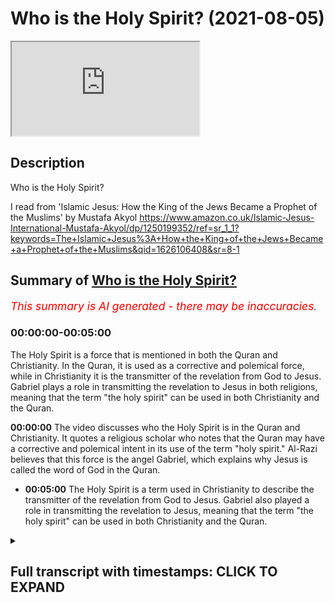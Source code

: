 # Who is the Holy Spirit? (2021-08-05)

<iframe loading='lazy' allow='autoplay' src='https://www.youtube.com/embed/VGd59ASK_VM'></iframe>

## Description

Who is the Holy Spirit?

I read from 'Islamic Jesus: How the King of the Jews Became a Prophet of the Muslims' by Mustafa Akyol https://www.amazon.co.uk/Islamic-Jesus-International-Mustafa-Akyol/dp/1250199352/ref=sr_1_1?keywords=The+Islamic+Jesus%3A+How+the+King+of+the+Jews+Became+a+Prophet+of+the+Muslims&qid=1626106408&sr=8-1

## Summary of [Who is the Holy Spirit?](https://www.youtube.com/watch?v=VGd59ASK_VM)


*<span style="color:red; font-size:125%">This summary is AI generated - there may be inaccuracies</span>. [](/)*

### <a onclick="modifyYTiframeseektime('0')">00:00:00-00:05:00</a>

The Holy Spirit is a force that is mentioned in both the Quran and Christianity. In the Quran, it is used as a corrective and polemical force, while in Christianity it is the transmitter of the revelation from God to Jesus. Gabriel plays a role in transmitting the revelation to Jesus in both religions, meaning that the term "the holy spirit" can be used in both Christianity and the Quran.

**<a onclick="modifyYTiframeseektime('0')">00:00:00</a>** The video discusses who the Holy Spirit is in the Quran and Christianity. It quotes a religious scholar who notes that the Quran may have a corrective and polemical intent in its use of the term "holy spirit." Al-Razi believes that this force is the angel Gabriel, which explains why Jesus is called the word of God in the Quran.
* **<a onclick="modifyYTiframeseektime('300')">00:05:00</a>** The Holy Spirit is a term used in Christianity to describe the transmitter of the revelation from God to Jesus. Gabriel also played a role in transmitting the revelation to Jesus, meaning that the term "the holy spirit" can be used in both Christianity and the Quran.

<details><summary><h2>Full transcript with timestamps: CLICK TO EXPAND</h2></summary>

<a onclick="modifyYTiframeseektime('1')">0:00:01</a> i just wanted to do a very brief  
<a onclick="modifyYTiframeseektime('3')">0:00:03</a> video on the holy spirit who or what  
<a onclick="modifyYTiframeseektime('6')">0:00:06</a> is the holy spirit in the quran and in  
<a onclick="modifyYTiframeseektime('10')">0:00:10</a> christianity just to read a very brief  
<a onclick="modifyYTiframeseektime('13')">0:00:13</a> extract from the islamic jesus by  
<a onclick="modifyYTiframeseektime('15')">0:00:15</a> akio he says on page 169  
<a onclick="modifyYTiframeseektime('18')">0:00:18</a> section entitled the holy spirit  
<a onclick="modifyYTiframeseektime('21')">0:00:21</a> christians who read the quran  
<a onclick="modifyYTiframeseektime('23')">0:00:23</a> may be repeatedly surprised to come  
<a onclick="modifyYTiframeseektime('26')">0:00:26</a> across some  
<a onclick="modifyYTiframeseektime('27')">0:00:27</a> familiar terms that have powerful  
<a onclick="modifyYTiframeseektime('30')">0:00:30</a> meanings  
<a onclick="modifyYTiframeseektime('30')">0:00:30</a> in their own theology one of these is  
<a onclick="modifyYTiframeseektime('33')">0:00:33</a> word of god  
<a onclick="modifyYTiframeseektime('35')">0:00:35</a> another is holy spirit or rook  
<a onclick="modifyYTiframeseektime('38')">0:00:38</a> al-qudoos in its arabic original  
<a onclick="modifyYTiframeseektime('41')">0:00:41</a> the term is used four times in the quran  
<a onclick="modifyYTiframeseektime('45')">0:00:45</a> three of which  
<a onclick="modifyYTiframeseektime('46')">0:00:46</a> are in direct relation to jesus  
<a onclick="modifyYTiframeseektime('49')">0:00:49</a> in all these three instances we read  
<a onclick="modifyYTiframeseektime('52')">0:00:52</a> that god  
<a onclick="modifyYTiframeseektime('52')">0:00:52</a> strengthened jesus with the holy spirit  
<a onclick="modifyYTiframeseektime('55')">0:00:55</a> and in one passage  
<a onclick="modifyYTiframeseektime('57')">0:00:57</a> chapter 2 verse 87 in the quran reading  
<a onclick="modifyYTiframeseektime('60')">0:01:00</a> from the  
<a onclick="modifyYTiframeseektime('60')">0:01:00</a> haleem translation it says we gave jesus  
<a onclick="modifyYTiframeseektime('64')">0:01:04</a> son of mary clear signs and strengthened  
<a onclick="modifyYTiframeseektime('68')">0:01:08</a> him  
<a onclick="modifyYTiframeseektime('68')">0:01:08</a> with the holy spirit and in this  
<a onclick="modifyYTiframeseektime('71')">0:01:11</a> translation  
<a onclick="modifyYTiframeseektime('72')">0:01:12</a> which i've highlighted was holy spirit  
<a onclick="modifyYTiframeseektime('74')">0:01:14</a> have a lower cage  
<a onclick="modifyYTiframeseektime('75')">0:01:15</a> case h and a lower s for spirit so it's  
<a onclick="modifyYTiframeseektime('79')">0:01:19</a> not like  
<a onclick="modifyYTiframeseektime('80')">0:01:20</a> holy spirit with capital letters uh  
<a onclick="modifyYTiframeseektime('84')">0:01:24</a> in the fourth instance however in the  
<a onclick="modifyYTiframeseektime('86')">0:01:26</a> quran  
<a onclick="modifyYTiframeseektime('87')">0:01:27</a> holy spirit appears in the context not  
<a onclick="modifyYTiframeseektime('90')">0:01:30</a> of jesus  
<a onclick="modifyYTiframeseektime('91')">0:01:31</a> but of the prophet muhammad we hear him  
<a onclick="modifyYTiframeseektime('94')">0:01:34</a> saying apparently  
<a onclick="modifyYTiframeseektime('95')">0:01:35</a> in reference to the quran quote the holy  
<a onclick="modifyYTiframeseektime('98')">0:01:38</a> spirit  
<a onclick="modifyYTiframeseektime('99')">0:01:39</a> has brought it down from your lord  
<a onclick="modifyYTiframeseektime('102')">0:01:42</a> with truth that surah 16  
<a onclick="modifyYTiframeseektime('106')">0:01:46</a> 102. the holy spirit has brought it down  
<a onclick="modifyYTiframeseektime('109')">0:01:49</a> that's the quran  
<a onclick="modifyYTiframeseektime('110')">0:01:50</a> from your lord with truth so the holy  
<a onclick="modifyYTiframeseektime('114')">0:01:54</a> spirit  
<a onclick="modifyYTiframeseektime('115')">0:01:55</a> is an agent in the quran that both  
<a onclick="modifyYTiframeseektime('117')">0:01:57</a> strengthened jesus  
<a onclick="modifyYTiframeseektime('119')">0:01:59</a> and also brought down the quran hence  
<a onclick="modifyYTiframeseektime('122')">0:02:02</a> most  
<a onclick="modifyYTiframeseektime('123')">0:02:03</a> muslim commentators identify this force  
<a onclick="modifyYTiframeseektime('126')">0:02:06</a> as the  
<a onclick="modifyYTiframeseektime('126')">0:02:06</a> angel gabriel so this is who  
<a onclick="modifyYTiframeseektime('130')">0:02:10</a> the holy spirit is in the quran it's the  
<a onclick="modifyYTiframeseektime('132')">0:02:12</a> angel  
<a onclick="modifyYTiframeseektime('133')">0:02:13</a> the angel gabriel himself of course the  
<a onclick="modifyYTiframeseektime('136')">0:02:16</a> term has a completely different meaning  
<a onclick="modifyYTiframeseektime('139')">0:02:19</a> in christianity where the holy spirit is  
<a onclick="modifyYTiframeseektime('141')">0:02:21</a> conceived  
<a onclick="modifyYTiframeseektime('142')">0:02:22</a> as the third person of the trinity so  
<a onclick="modifyYTiframeseektime('144')">0:02:24</a> you get the god the father  
<a onclick="modifyYTiframeseektime('145')">0:02:25</a> god the son and god the holy spirit so  
<a onclick="modifyYTiframeseektime('148')">0:02:28</a> the holy spirit is just god basically in  
<a onclick="modifyYTiframeseektime('150')">0:02:30</a> one of his  
<a onclick="modifyYTiframeseektime('151')">0:02:31</a> persona naturally that is not what the  
<a onclick="modifyYTiframeseektime('154')">0:02:34</a> quran means in fact as  
<a onclick="modifyYTiframeseektime('156')">0:02:36</a> a scholar noted one might see a  
<a onclick="modifyYTiframeseektime('159')">0:02:39</a> corrective  
<a onclick="modifyYTiframeseektime('160')">0:02:40</a> even a polemical intent in the quran's  
<a onclick="modifyYTiframeseektime('164')">0:02:44</a> use  
<a onclick="modifyYTiframeseektime('164')">0:02:44</a> of this phrase now that quote  
<a onclick="modifyYTiframeseektime('168')">0:02:48</a> comes from the encyclopedia of the quran  
<a onclick="modifyYTiframeseektime('171')">0:02:51</a> and the author is sydney  
<a onclick="modifyYTiframeseektime('173')">0:02:53</a> h griffith who is a very distinguished  
<a onclick="modifyYTiframeseektime('175')">0:02:55</a> american  
<a onclick="modifyYTiframeseektime('176')">0:02:56</a> professor expert on various  
<a onclick="modifyYTiframeseektime('179')">0:02:59</a> early islamic history and chronic  
<a onclick="modifyYTiframeseektime('181')">0:03:01</a> interpretation  
<a onclick="modifyYTiframeseektime('182')">0:03:02</a> and that's in his article holy spirit  
<a onclick="modifyYTiframeseektime('185')">0:03:05</a> page  
<a onclick="modifyYTiframeseektime('185')">0:03:05</a> four four three i'm gonna be that again  
<a onclick="modifyYTiframeseektime('188')">0:03:08</a> that sentence because i think i i  
<a onclick="modifyYTiframeseektime('189')">0:03:09</a> personally find this  
<a onclick="modifyYTiframeseektime('191')">0:03:11</a> very convincing one might see  
<a onclick="modifyYTiframeseektime('194')">0:03:14</a> a corrective even a polemical intent  
<a onclick="modifyYTiframeseektime('198')">0:03:18</a> in the quran's use of the phrase so  
<a onclick="modifyYTiframeseektime('201')">0:03:21</a> like in many instances in my view the  
<a onclick="modifyYTiframeseektime('203')">0:03:23</a> quran is  
<a onclick="modifyYTiframeseektime('205')">0:03:25</a> correcting and polemicizing against  
<a onclick="modifyYTiframeseektime('208')">0:03:28</a> certain  
<a onclick="modifyYTiframeseektime('208')">0:03:28</a> christian theological terms for example  
<a onclick="modifyYTiframeseektime('211')">0:03:31</a> son of god  
<a onclick="modifyYTiframeseektime('212')">0:03:32</a> or jesus being divine and or jesus or  
<a onclick="modifyYTiframeseektime('214')">0:03:34</a> god having a son and so on it  
<a onclick="modifyYTiframeseektime('217')">0:03:37</a> it really is uh critiquing those views  
<a onclick="modifyYTiframeseektime('221')">0:03:41</a> so to continue this book yes there is a  
<a onclick="modifyYTiframeseektime('223')">0:03:43</a> holy spirit the polemic implies  
<a onclick="modifyYTiframeseektime('226')">0:03:46</a> but it is not a part of a triune god  
<a onclick="modifyYTiframeseektime('229')">0:03:49</a> it is only the angel gabriel  
<a onclick="modifyYTiframeseektime('232')">0:03:52</a> so the confusion that some christians  
<a onclick="modifyYTiframeseektime('234')">0:03:54</a> might feel and reading about the holy  
<a onclick="modifyYTiframeseektime('236')">0:03:56</a> spirit is clear here clarified  
<a onclick="modifyYTiframeseektime('238')">0:03:58</a> and indeed the context in the quran  
<a onclick="modifyYTiframeseektime('239')">0:03:59</a> overall makes it clear  
<a onclick="modifyYTiframeseektime('241')">0:04:01</a> what is being spoken of here an angel  
<a onclick="modifyYTiframeseektime('244')">0:04:04</a> yet what does the quran exactly mean  
<a onclick="modifyYTiframeseektime('247')">0:04:07</a> by emphasizing that the holy spirit  
<a onclick="modifyYTiframeseektime('250')">0:04:10</a> strengthened  
<a onclick="modifyYTiframeseektime('251')">0:04:11</a> jesus gabriel is believed to have  
<a onclick="modifyYTiframeseektime('254')">0:04:14</a> occasionally  
<a onclick="modifyYTiframeseektime('255')">0:04:15</a> had occasional encounters with the  
<a onclick="modifyYTiframeseektime('256')">0:04:16</a> prophet muhammad as well  
<a onclick="modifyYTiframeseektime('258')">0:04:18</a> to reveal to him verses of the quran  
<a onclick="modifyYTiframeseektime('262')">0:04:22</a> but the quran does not state that  
<a onclick="modifyYTiframeseektime('265')">0:04:25</a> gabriel  
<a onclick="modifyYTiframeseektime('265')">0:04:25</a> strengthened muhammad or any other  
<a onclick="modifyYTiframeseektime('268')">0:04:28</a> prophet  
<a onclick="modifyYTiframeseektime('270')">0:04:30</a> that is why al-razi who's a very famous  
<a onclick="modifyYTiframeseektime('273')">0:04:33</a> islamic writer and scholar from the  
<a onclick="modifyYTiframeseektime('276')">0:04:36</a> medieval period  
<a onclick="modifyYTiframeseektime('277')">0:04:37</a> he offered the possibility that quote  
<a onclick="modifyYTiframeseektime('280')">0:04:40</a> god  
<a onclick="modifyYTiframeseektime('280')">0:04:40</a> commanded gabriel to be with jesus in  
<a onclick="modifyYTiframeseektime('284')">0:04:44</a> all his circumstances god commanded  
<a onclick="modifyYTiframeseektime('286')">0:04:46</a> gabriel to be with jesus  
<a onclick="modifyYTiframeseektime('288')">0:04:48</a> in all his circumstances this can also  
<a onclick="modifyYTiframeseektime('292')">0:04:52</a> be a way of understanding how  
<a onclick="modifyYTiframeseektime('294')">0:04:54</a> jesus could be the word of god as he is  
<a onclick="modifyYTiframeseektime('297')">0:04:57</a> termed in the quran  
<a onclick="modifyYTiframeseektime('299')">0:04:59</a> in the sense of always speaking the  
<a onclick="modifyYTiframeseektime('302')">0:05:02</a> words of god  
<a onclick="modifyYTiframeseektime('303')">0:05:03</a> the transmitter of the revelation was  
<a onclick="modifyYTiframeseektime('306')">0:05:06</a> with him  
<a onclick="modifyYTiframeseektime('306')">0:05:06</a> all the time so jesus could be the word  
<a onclick="modifyYTiframeseektime('310')">0:05:10</a> of god  
<a onclick="modifyYTiframeseektime('310')">0:05:10</a> in the sense that he was always speaking  
<a onclick="modifyYTiframeseektime('312')">0:05:12</a> the words  
<a onclick="modifyYTiframeseektime('313')">0:05:13</a> of god the transmitter of revelation was  
<a onclick="modifyYTiframeseektime('316')">0:05:16</a> with him  
<a onclick="modifyYTiframeseektime('316')">0:05:16</a> gabriel all the time so  
<a onclick="modifyYTiframeseektime('320')">0:05:20</a> that's very brief um survey of the  
<a onclick="modifyYTiframeseektime('322')">0:05:22</a> question but i think it nicely sums up  
<a onclick="modifyYTiframeseektime('324')">0:05:24</a> the difference  
<a onclick="modifyYTiframeseektime('325')">0:05:25</a> of use of this very similar term in  
<a onclick="modifyYTiframeseektime('328')">0:05:28</a> christian theology  
<a onclick="modifyYTiframeseektime('329')">0:05:29</a> and in the quran i hope that was of some  
<a onclick="modifyYTiframeseektime('331')">0:05:31</a> use  
<a onclick="modifyYTiframeseektime('332')">0:05:32</a> until next time  

</details>
